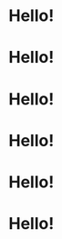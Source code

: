 <stellar-slides id="example-slides" slides-per-view="3">
  <stellar-slide>
    <stellar-card>
      <copy-wrap>
        <h1 class="flex white items-center"><stellar-asset name="rocket" class="db mr4 mt1"></stellar-asset>Hello!</h1>
      </copy-wrap>
    <stellar-starscape></stellar-starscape>
    </stellar-card>
  </stellar-slide>
  <stellar-slide>
    <stellar-card>
      <copy-wrap>
        <h1 class="flex white items-center"><stellar-avatar name="William M. Riley" shape="star" class="db mr4 mt1"></stellar-avatar>Hello!</h1>
      </copy-wrap>
    <stellar-starscape></stellar-starscape>
    </stellar-card>
  </stellar-slide>
  <stellar-slide>
    <stellar-card>
      <copy-wrap>
        <h1 class="flex white items-center"><stellar-asset name="rocket" class="db mr4 mt1"></stellar-asset>Hello!</h1>
      </copy-wrap>
    <stellar-starscape></stellar-starscape>
    </stellar-card>
  </stellar-slide>
  <stellar-slide>
    <stellar-card>
      <copy-wrap>
        <h1 class="flex white items-center"><stellar-asset name="rocket" class="db mr4 mt1"></stellar-asset>Hello!</h1>
      </copy-wrap>
    <stellar-starscape></stellar-starscape>
    </stellar-card>
  </stellar-slide>
  <stellar-slide>
    <stellar-card>
      <copy-wrap>
        <h1 class="flex white items-center"><stellar-asset name="rocket" class="db mr4 mt1"></stellar-asset>Hello!</h1>
      </copy-wrap>
    <stellar-starscape></stellar-starscape>
    </stellar-card>
  </stellar-slide>
  <stellar-slide>
    <stellar-card>
      <copy-wrap>
        <h1 class="flex white items-center"><stellar-asset name="rocket" class="db mr4 mt1"></stellar-asset>Hello!</h1>
      </copy-wrap>
    <stellar-starscape></stellar-starscape>
    </stellar-card>
  </stellar-slide>
</stellar-slides>
